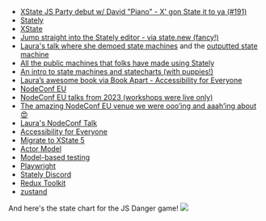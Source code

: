 - [XState JS Party debut w/ David "Piano" - X' gon State it to ya (#191)](https://changelog.com/jsparty/191)
- [Stately](https://stately.ai)
- [XState](https://xstate.js.org)
- [Jump straight into the Stately editor - via state.new (fancy!)](https://state.new)
- [Laura's talk where she demoed state machines](https://www.youtube.com/watch?v=zq2yWJWoIIA) and the [outputted state machine](https://stately.ai/registry/editor/98294807-aabc-478e-9d01-aaf3e09a17b1?machineId=e6e18bdd-f033-4184-8803-0e26ccae9bd3)
- [All the public machines that folks have made using Stately](https://stately.ai/registry/discover)
- [An intro to state machines and statecharts (with puppies!)]( https://stately.ai/docs/state-machines-and-statecharts)
- [Laura’s awesome book via Book Apart - Accessibility for Everyone](https://abookapart.com/products/accessibility-for-everyone)
- [NodeConf EU](https://www.nodeconf.eu)
- [NodeConf EU talks from 2023 (workshops were live only)](https://www.youtube.com/playlist?list=PL0CdgOSSGlBYI7_e6Zs4kFSXL9LvOn8gM)
- [The amazing NodeConf EU venue we were ooo’ing and aaah’ing about 😍](https://www.lyrath.com/) 
- [Laura's NodeConf Talk](https://www.nodeconf.eu/laura-kalbag-getting-a-better-nights-sleep-with-state-machines-and-websockets)
- [Accessibility for Everyone](https://abookapart.com/products/accessibility-for-everyone)
- [Migrate to XState 5](https://stately.ai/docs/migration)
- [Actor Model](https://en.wikipedia.org/wiki/Actor_model)
- [Model-based testing](https://en.wikipedia.org/wiki/Model-based_testing)
- [Playwright](https://playwright.dev)
- [Stately Discord](https://discord.gg/xstate)
- [Redux Toolkit](https://redux-toolkit.js.org/)
- [zustand](https://zustand-demo.pmnd.rs)

And here's the state chart for the JS Danger game!
![](https://nicknisi.com/img/jsdanger-state-machine.png)